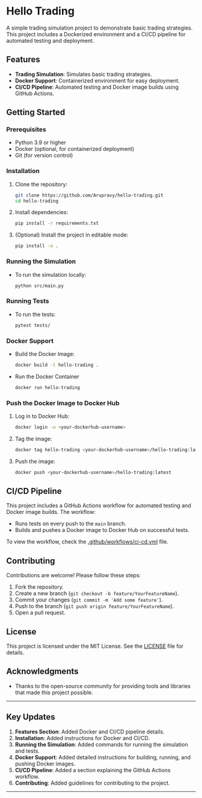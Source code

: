 # Hello Trading

A simple trading simulation project to demonstrate basic trading strategies. This project includes a Dockerized environment and a CI/CD pipeline for automated testing and deployment.

## Features

- **Trading Simulation**: Simulates basic trading strategies.
- **Docker Support**: Containerized environment for easy deployment.
- **CI/CD Pipeline**: Automated testing and Docker image builds using GitHub Actions.

## Getting Started

### Prerequisites

- Python 3.9 or higher
- Docker (optional, for containerized deployment)
- Git (for version control)

### Installation

1. Clone the repository:
   ```bash
   git clone https://github.com/Arupravy/hello-trading.git
   cd hello-trading

2. Install dependencies:
   ```bash
   pip install -r requirements.txt

3. (Optional) Install the project in editable mode:
    ```bash
   pip install -e .

### Running the Simulation

- To run the simulation locally:
   ```bash
   python src/main.py

### Running Tests

- To run the tests:
   ```bash
   pytest tests/

### Docker Support

- Build the Docker Image:
   ```bash
   docker build -t hello-trading .

- Run the Docker Container
   ```bash
   docker run hello-trading

### Push the Docker Image to Docker Hub

1. Log in to Docker Hub:
   ```bash
   docker login -u <your-dockerhub-username>
   
2. Tag the image:
   ```bash
   docker tag hello-trading <your-dockerhub-username>/hello-trading:latest

3. Push the image:
    ```bash
   docker push <your-dockerhub-username>/hello-trading:latest

## CI/CD Pipeline

This project includes a GitHub Actions workflow for automated testing and Docker image builds. The workflow:

- Runs tests on every push to the `main` branch.
- Builds and pushes a Docker image to Docker Hub on successful tests.

To view the workflow, check the [.github/workflows/ci-cd.yml](.github/workflows/ci-cd.yml) file.

## Contributing

Contributions are welcome! Please follow these steps:

1. Fork the repository.
2. Create a new branch (`git checkout -b feature/YourFeatureName`).
3. Commit your changes (`git commit -m 'Add some feature'`).
4. Push to the branch (`git push origin feature/YourFeatureName`).
5. Open a pull request.

## License

This project is licensed under the MIT License. See the [LICENSE](License) file for details.

## Acknowledgments

- Thanks to the open-source community for providing tools and libraries that made this project possible.


    
---
## **Key Updates**
1. **Features Section**: Added Docker and CI/CD pipeline details.
2. **Installation**: Added instructions for Docker and CI/CD.
3. **Running the Simulation**: Added commands for running the simulation and tests.
4. **Docker Support**: Added detailed instructions for building, running, and pushing Docker images.
5. **CI/CD Pipeline**: Added a section explaining the GitHub Actions workflow.
6. **Contributing**: Added guidelines for contributing to the project.

---
